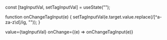const [tagInputVal, setTagInputVal] = useState("");

function onChangeTagInput(e) {
setTagInputVal(e.target.value.replace(/[^a-za-z\d]/ig, ""));
}

  value={tagInputVal} onChange={(e) => onChangeTagInput(e)}
